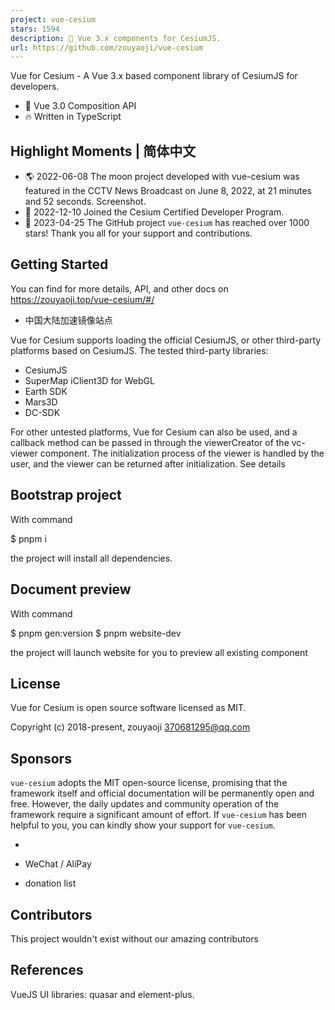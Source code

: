 ```yaml
---
project: vue-cesium
stars: 1594
description: 🎉 Vue 3.x components for CesiumJS.
url: https://github.com/zouyaoji/vue-cesium
---
```


  

Vue for Cesium - A Vue 3.x based component library of CesiumJS for developers.

-   💪 Vue 3.0 Composition API
-   🔥 Written in TypeScript

Highlight Moments | 简体中文
------------------------

-   🌎 2022-06-08 The moon project developed with vue-cesium was featured in the CCTV News Broadcast on June 8, 2022, at 21 minutes and 52 seconds. Screenshot.
-   🚀 2022-12-10 Joined the Cesium Certified Developer Program.
-   🎉 2023-04-25 The GitHub project `vue-cesium` has reached over 1000 stars! Thank you all for your support and contributions.

Getting Started
---------------

You can find for more details, API, and other docs on https://zouyaoji.top/vue-cesium/#/

-   中国大陆加速镜像站点

Vue for Cesium supports loading the official CesiumJS, or other third-party platforms based on CesiumJS. The tested third-party libraries:

-   CesiumJS
-   SuperMap iClient3D for WebGL
-   Earth SDK
-   Mars3D
-   DC-SDK

For other untested platforms, Vue for Cesium can also be used, and a callback method can be passed in through the viewerCreator of the vc-viewer component. The initialization process of the viewer is handled by the user, and the viewer can be returned after initialization. See details

Bootstrap project
-----------------

With command

$ pnpm i

the project will install all dependencies.

Document preview
----------------

With command

$ pnpm gen:version
$ pnpm website-dev

the project will launch website for you to preview all existing component

License
-------

Vue for Cesium is open source software licensed as MIT.

Copyright (c) 2018-present, zouyaoji 370681295@qq.com

Sponsors
--------

`vue-cesium` adopts the MIT open-source license, promising that the framework itself and official documentation will be permanently open and free. However, the daily updates and community operation of the framework require a significant amount of effort. If `vue-cesium` has been helpful to you, you can kindly show your support for `vue-cesium`.

-   
-   WeChat / AliPay
    
-   donation list
    

Contributors
------------

This project wouldn't exist without our amazing contributors

References
----------

VueJS UI libraries: quasar and element-plus.
